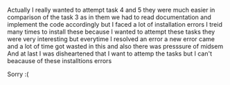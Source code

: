 Actually I really wanted to attempt task 4 and 5 they were much easier in comparison of the task 3 as in them we had to read documentation and implement the code accordingly but I faced a lot of installation errors I treid many times to install these because I wanted to attempt these tasks they were very interesting but everytime I resolved an error a new error came and a lot of time got wasted in this and also there was presssure of midsem 
And at last I was disheartened that I want to attemp the tasks but I can't beacause of these installtions errors


Sorry :(